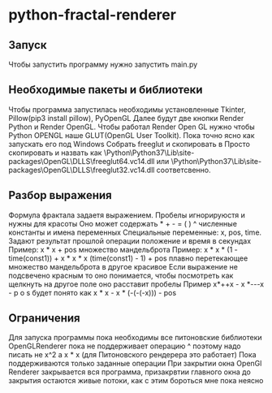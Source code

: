 # python-fractal-renderer
## Запуск
Чтобы запустить программу нужно запустить main.py

## Необходимые пакеты и библиотеки
Чтобы программа запустилась необходимы установленные Tkinter, Pillow(pip3 install pillow), PyOpenGL
Далее будут две кнопки Render Python и Render OpenGL. Чтобы работал Render Open GL нужно
чтобы Python OPENGL наше GLUT(OpenGL User Toolkit). Пока точно ясно как запускать его под Windows
Собрать freeglut и скопировать в
Просто скопировать и назвать как \Python\Python37\Lib\site-packages\OpenGL\DLLS\freeglut64.vc14.dll 
или \Python\Python37\Lib\site-packages\OpenGL\DLLS\freeglut32.vc14.dll соответсвенно. 

## Разбор выражения
Формула фрактала задаетя выражением. Пробелы игнорируюстя и нужны для красоты
Оно может содержать * + - = ( ) ^ численные константы и имена переменных
Специальные переменные: x, pos, time. Задают результат прошлой операции положение и время в секундах
Пример: x * x + pos  множество мандельброта
Пример: x * x * (1 - time(const1)) + x * x * x (time(const1) - 1) + pos  плавно перетекающее множество мандельброта в другое красивое
Если выражение не подсвечено красным то оно понимается, чтобы посмотреть как щелкнуть на другое поле оно расставит пробелы
Пример x*++x - x *---x - p o s будет понято как x * x - x * (-(-(-x))) - pos

## Ограничения
Для запуска программы пока необходимы все питоновские библиотеки 
OpenGLRenderer пока не поддерживает операцию ^ поэтому надо писать не x^2 а x * x (для Питоновского рендерера это работает)
Пока поддерживаются только заданные операции
При закрытии окна OpenGl Renderer закрывается вся программа, призакрвтии главного окна до закрытия остаются живые потоки,
как с этим бороться мне пока неясно
